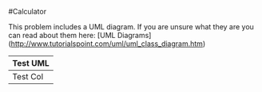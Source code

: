 #Calculator

This problem includes a UML diagram. If you are unsure what they are you can read about them here: [UML Diagrams] (http://www.tutorialspoint.com/uml/uml_class_diagram.htm)

|	Test UML 	|
|---------------|
|	Test Col 	|